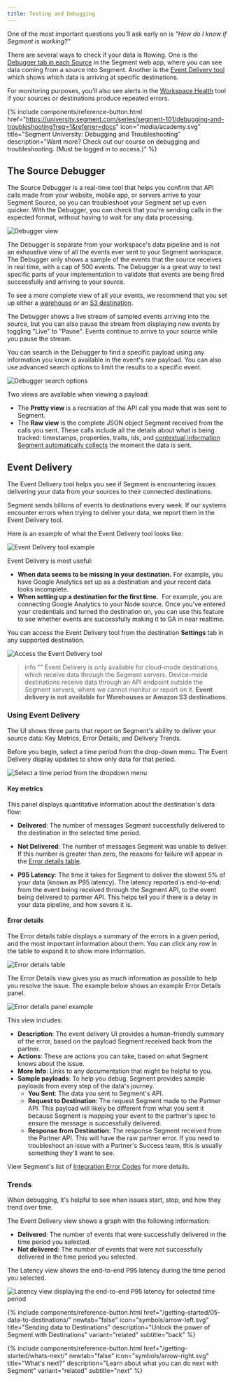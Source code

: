 ```yaml
---
title: Testing and Debugging
---
```


One of the most important questions you'll ask early on is _"How do I know if Segment is working?"_

There are several ways to check if your data is flowing. One is the [Debugger tab in each Source](/docs/connections/sources/debugger/) in the Segment web app, where you can see data coming from a source into Segment. Another is the [Event Delivery tool](/docs/connections/event-delivery/) which shows which data is arriving at specific destinations.

For monitoring purposes, you'll also see alerts in the [Workspace Health](/docs/segment-app/#health) tool if your sources or destinations produce repeated errors.

{% include components/reference-button.html href="https://university.segment.com/series/segment-101/debugging-and-troubleshooting?reg=1&referrer=docs" icon="media/academy.svg" title="Segment University: Debugging and Troubleshooting" description="Want more? Check out our course on debugging and troubleshooting. (Must be logged in to access.)" %}

## The Source Debugger

<!-- Source: https://segment.com/docs/connections/sources/debugger/ -->

The Source Debugger is a real-time tool that helps you confirm that API calls made from your website, mobile app, or servers arrive to your Segment Source, so you can troubleshoot your Segment set up even quicker. With the Debugger, you can check that you're sending calls in the expected format, without having to wait for any data processing.

![Debugger view](/docs/connections/sources/images/debugger_view.png)

The Debugger is separate from your workspace's data pipeline and is not an exhaustive view of all the events ever sent to your Segment workspace. The Debugger only shows a sample of the events that the source receives in real time, with a cap of 500 events. The Debugger is a great way to test specific parts of your implementation to validate that events are being fired successfully and arriving to your source.

To see a more complete view of all your events, we recommend that you set up either a [warehouse](/docs/connections/storage/warehouses/) or an [S3 destination](/docs/connections/storage/catalog/amazon-s3/).

The Debugger shows a live stream of sampled events arriving into the source, but you can also pause the stream from displaying new events by toggling "Live" to "Pause". Events continue to arrive to your source while you pause the stream.

You can search in the Debugger to find a specific payload using any information you know is available in the event's raw payload. You can also use advanced search options to limit the results to a specific event.

![Debugger search options](/docs/connections/sources/images/debugger_search.png)

Two views are available when viewing a payload:

* The **Pretty view** is a recreation of the API call you made that was sent to Segment.
* The **Raw view** is the complete JSON object Segment received from the calls you sent. These calls include all the details about what is being tracked: timestamps, properties, traits, ids, and [contextual information Segment automatically collects](/docs/connections/spec/common/#context-fields-automatically-collected) the moment the data is sent.


## Event Delivery

<!--Source: https://segment.com/docs/connections/event-delivery/-->

The Event Delivery tool helps you see if Segment is encountering issues delivering your data from your sources to their connected destinations. 

Segment sends billions of events to destinations every week. If our systems encounter errors when trying to deliver your data, we report them in the Event Delivery tool.

Here is an example of what the Event Delivery tool looks like:

![Event Delivery tool example](/docs/connections/images/edelivery_jXaoBuF6.png)


Event Delivery is most useful: 

- **When data seems to be missing in your destination.**
  For example, you have Google Analytics set up as a destination and your recent data looks incomplete.
- **When setting up a destination for the first time.** 
  For example, you are connecting Google Analytics to your Node source. Once you've entered your credentials and turned the destination on, you can use this feature to see whether events are successfully making it to GA in near realtime. 

You can access the Event Delivery tool from the destination **Settings** tab in any supported destination.

![Access the Event Delivery tool](/docs/connections/images/find-edelivery.png)

> info ""
> Event Delivery is only available for cloud-mode destinations, which receive data through the Segment servers. Device-mode destinations receive data through an API endpoint outside the Segment servers, where we cannot monitor or report on it. **Event delivery is not available for Warehouses or Amazon S3 destinations**.


### Using Event Delivery

The UI shows three parts that report on Segment's ability to deliver your source data: Key Metrics, Error Details, and Delivery Trends.

Before you begin, select a time period from the drop-down menu. The Event Delivery display updates to show only data for that period.

![Select a time period from the dropdown menu](/docs/connections/images/edelivery_Qs4r85sc.png)

#### Key metrics

This panel displays quantitative information about the destination's data flow:

- **Delivered**: The number of messages Segment successfully delivered to the destination in the selected time period.

- **Not Delivered**: The number of messages Segment was unable to deliver. If this number is greater than zero, the reasons for failure will appear in the [Error details table](#error-details). 

- **P95 Latency**: The time it takes for Segment to deliver the slowest 5% of your data (known as P95 latency). The latency reported is end-to-end: from the event being received through the Segment API, to the event being delivered to partner API. This helps tell you if there is a delay in your data pipeline, and how severe it is.

#### Error details

The Error details table displays a summary of the errors in a given period, and the most important information about them. You can click any row in the table to expand it to show more information. 

![Error details table](/docs/connections/images/edelivery_V6hldpCl.png)


The Error Details view gives you as much information as possible to help you resolve the issue. The example below shows an example Error Details panel. 

![Error details panel example](/docs/connections/images/edelivery_CgNb4wVN.png)

This view includes: 

- **Description**: The event delivery UI provides a human-friendly summary of the error, based on the payload Segment received back from the partner.
- **Actions**: These are actions you can take, based on what Segment knows about the issue. 
- **More Info**: Links to any documentation that might be helpful to you. 
- **Sample payloads**: To help you debug, Segment provides sample payloads from every step of the data's journey.
  - **You Sent**: The data you sent to Segment's API.
  - **Request to Destination**: The request Segment made to the Partner API. This payload will likely be different from what you sent it because Segment is mapping your event to the partner's spec to ensure the message is successfully delivered. 
  - **Response from Destination**: The response Segment received from the Partner API. This will have the raw partner error. If you need to troubleshoot an issue with a Partner's Success team, this is usually something they'll want to see. 

View Segment's list of [Integration Error Codes](/docs/connections/integration_error_codes/) for more details.

### Trends

When debugging, it's helpful to see when issues start, stop, and how they trend over time. 

The Event Delivery view shows a graph with the following information:
- **Delivered**: The number of events that were successfully delivered in the time period you selected. 
- **Not delivered**: The number of events that were not successfully delivered in the time period you selected. 

The Latency view shows the end-to-end P95 latency during the time period you selected.

![Latency view displaying the end-to-end P95 latency for selected time period](/docs/connections/images/edelivery_9FRFTAso.png)




<div class="double">
  {% include components/reference-button.html  href="/getting-started/05-data-to-destinations/" newtab="false" icon="symbols/arrow-left.svg" title="Sending data to Destinations" description="Unlock the power of Segment with Destinations" variant="related" subtitle="back" %}

  {% include components/reference-button.html  href="/getting-started/whats-next/" newtab="false" icon="symbols/arrow-right.svg" title="What's next?" description="Learn about what you can do next with Segment" variant="related" subtitle="next" %}
</div>
